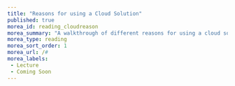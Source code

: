 ```yaml
---
title: "Reasons for using a Cloud Solution"
published: true
morea_id: reading_cloudreason
morea_summary: "A walkthrough of different reasons for using a cloud solution"
morea_type: reading
morea_sort_order: 1
morea_url: /#
morea_labels:
 - Lecture
 - Coming Soon
---
```


<!-- TODO -->
